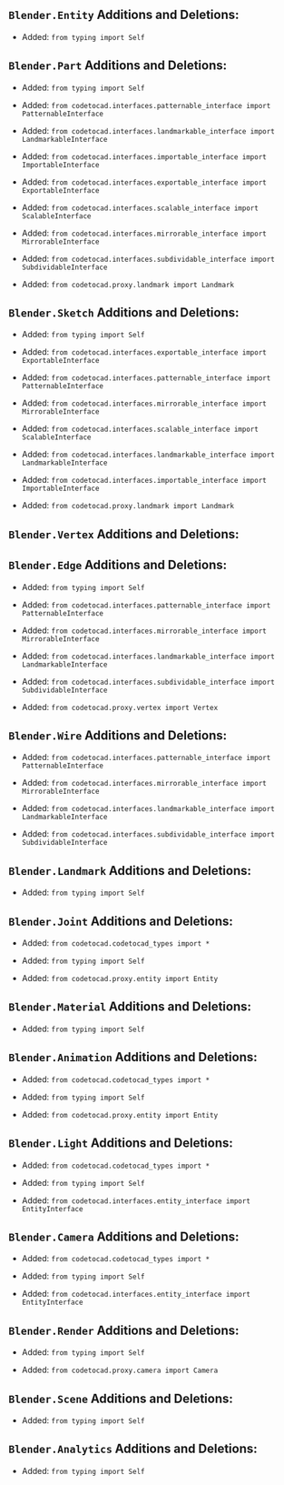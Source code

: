 ## `Blender.Entity` Additions and Deletions:

- Added: `from typing import Self`

## `Blender.Part` Additions and Deletions:

- Added: `from typing import Self`

- Added: `from codetocad.interfaces.patternable_interface import PatternableInterface`

- Added: `from codetocad.interfaces.landmarkable_interface import LandmarkableInterface`

- Added: `from codetocad.interfaces.importable_interface import ImportableInterface`

- Added: `from codetocad.interfaces.exportable_interface import ExportableInterface`

- Added: `from codetocad.interfaces.scalable_interface import ScalableInterface`

- Added: `from codetocad.interfaces.mirrorable_interface import MirrorableInterface`

- Added: `from codetocad.interfaces.subdividable_interface import SubdividableInterface`

- Added: `from codetocad.proxy.landmark import Landmark`

## `Blender.Sketch` Additions and Deletions:

- Added: `from typing import Self`

- Added: `from codetocad.interfaces.exportable_interface import ExportableInterface`

- Added: `from codetocad.interfaces.patternable_interface import PatternableInterface`

- Added: `from codetocad.interfaces.mirrorable_interface import MirrorableInterface`

- Added: `from codetocad.interfaces.scalable_interface import ScalableInterface`

- Added: `from codetocad.interfaces.landmarkable_interface import LandmarkableInterface`

- Added: `from codetocad.interfaces.importable_interface import ImportableInterface`

- Added: `from codetocad.proxy.landmark import Landmark`

## `Blender.Vertex` Additions and Deletions:

## `Blender.Edge` Additions and Deletions:

- Added: `from typing import Self`

- Added: `from codetocad.interfaces.patternable_interface import PatternableInterface`

- Added: `from codetocad.interfaces.mirrorable_interface import MirrorableInterface`

- Added: `from codetocad.interfaces.landmarkable_interface import LandmarkableInterface`

- Added: `from codetocad.interfaces.subdividable_interface import SubdividableInterface`

- Added: `from codetocad.proxy.vertex import Vertex`

## `Blender.Wire` Additions and Deletions:

- Added: `from codetocad.interfaces.patternable_interface import PatternableInterface`

- Added: `from codetocad.interfaces.mirrorable_interface import MirrorableInterface`

- Added: `from codetocad.interfaces.landmarkable_interface import LandmarkableInterface`

- Added: `from codetocad.interfaces.subdividable_interface import SubdividableInterface`

## `Blender.Landmark` Additions and Deletions:

- Added: `from typing import Self`

## `Blender.Joint` Additions and Deletions:

- Added: `from codetocad.codetocad_types import *`

- Added: `from typing import Self`

- Added: `from codetocad.proxy.entity import Entity`

## `Blender.Material` Additions and Deletions:

- Added: `from typing import Self`

## `Blender.Animation` Additions and Deletions:

- Added: `from codetocad.codetocad_types import *`

- Added: `from typing import Self`

- Added: `from codetocad.proxy.entity import Entity`

## `Blender.Light` Additions and Deletions:

- Added: `from codetocad.codetocad_types import *`

- Added: `from typing import Self`

- Added: `from codetocad.interfaces.entity_interface import EntityInterface`

## `Blender.Camera` Additions and Deletions:

- Added: `from codetocad.codetocad_types import *`

- Added: `from typing import Self`

- Added: `from codetocad.interfaces.entity_interface import EntityInterface`

## `Blender.Render` Additions and Deletions:

- Added: `from typing import Self`

- Added: `from codetocad.proxy.camera import Camera`

## `Blender.Scene` Additions and Deletions:

- Added: `from typing import Self`

## `Blender.Analytics` Additions and Deletions:

- Added: `from typing import Self`


